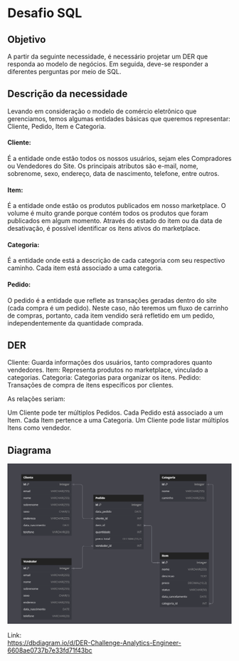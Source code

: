 # Desafio SQL

## Objetivo

A partir da seguinte necessidade, é necessário projetar um DER que responda ao modelo de negócios. Em seguida, deve-se responder a diferentes perguntas por meio de SQL.

## Descrição da necessidade

Levando em consideração o modelo de comércio eletrônico que gerenciamos, temos algumas entidades básicas que queremos representar: Cliente, Pedido, Item e Categoria.

#### Cliente:<br>
É a entidade onde estão todos os nossos usuários, sejam eles Compradores ou Vendedores do Site. Os principais atributos são e-mail, nome, sobrenome, sexo, endereço, data de nascimento, telefone, entre outros.

#### Item:<br>
É a entidade onde estão os produtos publicados em nosso marketplace. O volume é muito grande porque contém todos os produtos que foram publicados em algum momento. Através do estado do item ou da data de desativação, é possível identificar os itens ativos do marketplace.

#### Categoria:<br>
É a entidade onde está a descrição de cada categoria com seu respectivo caminho. Cada item está associado a uma categoria.

#### Pedido:<br>
O pedido é a entidade que reflete as transações geradas dentro do site (cada compra é um pedido). Neste caso, não teremos um fluxo de carrinho de compras, portanto, cada item vendido será refletido em um pedido, independentemente da quantidade comprada.

## DER

Cliente: Guarda informações dos usuários, tanto compradores quanto vendedores.
Item: Representa produtos no marketplace, vinculado a categorias.
Categoria: Categorias para organizar os itens.
Pedido: Transações de compra de itens específicos por clientes.

As relações seriam:

Um Cliente pode ter múltiplos Pedidos.
Cada Pedido está associado a um Item.
Cada Item pertence a uma Categoria.
Um Cliente pode listar múltiplos Itens como vendedor.

## Diagrama
![3](https://raw.githubusercontent.com/thalesbregantin/Challenge---Analytics-Engineer-/main/img/diagrama.PNG)

Link:<br>
https://dbdiagram.io/d/DER-Challenge-Analytics-Engineer-6608ae0737b7e33fd71f43bc


